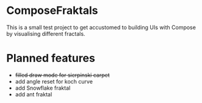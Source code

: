 # ComposeFraktals

This is a small test project to get accustomed to building UIs with Compose by visualising different fractals.

# Planned features

- ~~filled draw mode for sierpinski carpet~~
- add angle reset for koch curve
- add Snowflake fraktal
- add ant fraktal